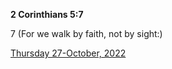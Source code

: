 **2 Corinthians 5:7**

7 (For we walk by faith, not by sight:)

[Thursday 27-October, 2022](https://t.me/s/daily_scripture)
